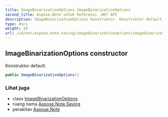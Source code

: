 ```yaml
---
title: ImageBinarizationOptions.ImageBinarizationOptions
second_title: Aspose.Note untuk Referensi .NET API
description: ImageBinarizationOptions konstruktor. Konstruktor default.
type: docs
weight: 10
url: /id/net/aspose.note.saving/imagebinarizationoptions/imagebinarizationoptions/
---
```

## ImageBinarizationOptions constructor

Konstruktor default.

```csharp
public ImageBinarizationOptions()
```

### Lihat juga

* class [ImageBinarizationOptions](../)
* ruang nama [Aspose.Note.Saving](../../imagebinarizationoptions/)
* perakitan [Aspose.Note](../../../)


